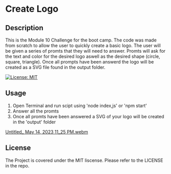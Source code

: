 # Create Logo

## Description

This is the Module 10 Challenge for the boot camp. The code was made from scratch to allow the user to quickly create a basic logo. The user will be given a series of promts that they will need to answer. Promts will ask for the text and color for the desired logo aswell as the desired shape (circle, square, triangle). Once all prompts have been answerd the logo will be created as a SVG file found in the output folder.

[![License: MIT](https://img.shields.io/badge/License-MIT-yellow.svg)](https://opensource.org/licenses/MIT)


## Usage

1. Open Terminal and run scipt using 'node index,js' or 'npm start'
2. Answer all the promts 
3. Once all promts have been answered a SVG of your logo will be created in the 'output' folder

[Untitled_ May 14, 2023 11_25 PM.webm](https://github.com/jef1197/module-10/assets/48005017/292c2269-cbe5-4630-99c3-0f6f08706cc1)


## License
 
The Project is covered under the MIT liscense. Please refer to the LICENSE in the repo.
